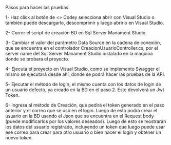 Pasos para hacer las pruebas:

1-	Haz click al botón de <> Codey selecciona abrir con Visual Studio o también puede descargarlo, descomprimir y luego abrirlo en Visual Studio.

2-	Correr el script de creación BD en Sql Server Manament Studio

3-	Cambiar el valor del parámetro Data Source en la cadena de conexión, que se encuentra en el controlador CreacionUsuarioController.cs, por el server name del Sql Server Manament Studio instalado en la maquina donde se probara el proyecto.

4-	Ejecuta el proyecto en Visual Studio, como se implemento Swagger el mismo se ejecutará desde ahí, donde se podrá hacer las pruebas de la API.

5-	Ejecutar el método de login, el mismo cuenta con los datos de login de un usuario defecto, ya creado en la BD en el paso 2. Este devolverá un Jwt Token.

6-	Ingresa al método de Creación, que pedirá el token generado en el paso anterior y el correo que se usó en el login. Luego de esto podrá crear el usuario en la BD usando el Json que se encuentra en el Request body (puede modificarlos por los valores deseados). Luego de esto se mostrarán los datos del usuario registrado, incluyendo un token que luego puede usar ese correo para crear para otro usuario o bien hacer el login y obtener un nuevo token.
 
